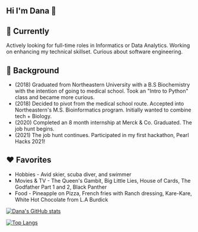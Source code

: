 ## Hi I'm Dana 👋
<!--
**dana-rocha/dana-rocha** is a ✨ _special_ ✨ repository because its `README.md` (this file) appears on your GitHub profile.

Here are some ideas to get you started:

- 🔭 I’m currently working on ...
- 🌱 I’m currently learning ...
- 👯 I’m looking to collaborate on ...
- 🤔 I’m looking for help with ...
- 💬 Ask me about ...
- 📫 How to reach me: ...
- 😄 Pronouns: ...
- ⚡ Fun fact: ...
-->

## 🌱 Currently
Actively looking for full-time roles in Informatics or Data Analytics. Working on enhancing my technical skillset. 
Curious about software engineering. 

## 💬 Background
- (2018) Graduated from Northeastern University with a B.S Biochemistry with the intention of going to medical school. Took an "Intro to Python" class and became more curious. 
- (2018) Decided to pivot from the medical school route. Accepted into Northeastern's M.S. Bioinformatics program. Initially wanted to combine tech + Biology. 
- (2020) Completed an 8 month internship at Merck & Co. Graduated. The job hunt begins. 
- (2021) The job hunt continues. Participated in my first hackathon, Pearl Hacks 2021! 

## ♥️ Favorites
- Hobbies - Avid skier, scuba diver, and swimmer
- Movies & TV - The Queen's Gambit, Big Little Lies, House of Cards, The Godfather Part 1 and 2, Black Panther
- Food - Pineapple on Pizza, French fries with Ranch dressing, Kare-Kare, White Hot Chocolate from L.A Burdick

[![Dana's GitHub stats](https://github-readme-stats.vercel.app/api?username=dana-rocha&count_private=true&theme=cobalt&show_icons=true&hide=issues)](https://github.com/anuraghazra/github-readme-stats)

[![Top Langs](https://github-readme-stats.vercel.app/api/top-langs/?username=dana-rocha&layout=compact)](https://github.com/anuraghazra/github-readme-stats)
